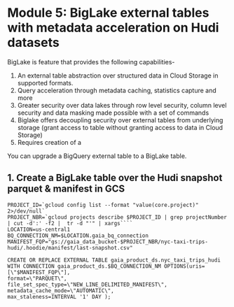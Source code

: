 # Module 5: BigLake external tables with metadata acceleration on Hudi datasets

BigLake is feature that provides the following capabilities-
1. An external table abstraction over structured data in Cloud Storage in supported formats.
2. Query acceleration through metadata caching, statistics capture and more
3. Greater security over data lakes through row level security, column level security and data masking made possible with a set of commands
4. Biglake offers decoupling security over external tables from underlying storage (grant access to table without granting access to data in Cloud Storage)
5. Requires creation of a 

You can upgrade a BigQuery external table to a BigLake table. 

## 1. Create a BigLake table over the Hudi snapshot parquet & manifest in GCS

```
PROJECT_ID=`gcloud config list --format "value(core.project)" 2>/dev/null`
PROJECT_NBR=`gcloud projects describe $PROJECT_ID | grep projectNumber | cut -d':' -f2 |  tr -d "'" | xargs````
LOCATION=us-central1
BQ_CONNECTION_NM=$LOCATION.gaia_bq_connection
MANIFEST_FQP="gs://gaia_data_bucket-$PROJECT_NBR/nyc-taxi-trips-hudi/.hoodie/manifest/last-snapshot.csv"

CREATE OR REPLACE EXTERNAL TABLE gaia_product_ds.nyc_taxi_trips_hudi WITH CONNECTION gaia_product_ds.$BQ_CONNECTION_NM OPTIONS(uris=[\"$MANIFEST_FQP\"], 
format=\"PARQUET\", 
file_set_spec_type=\"NEW_LINE_DELIMITED_MANIFEST\",
metadata_cache_mode=\"AUTOMATIC\",
max_staleness=INTERVAL '1' DAY );
```
